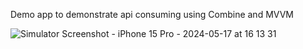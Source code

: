 Demo app to demonstrate api consuming using Combine and MVVM 

![Simulator Screenshot - iPhone 15 Pro - 2024-05-17 at 16 13 31](https://github.com/bankeshkumar90/IOSMVVM/assets/6511724/0dcb9dde-0006-4857-8471-2d06604cde65)
